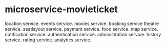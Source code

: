 # microservice-movieticket

location service.
events service.
movies service.
booking service
theatre service.
seatlayout service.
payment service.
food service.
map service.
notification service.
authentication service.
administration service.
history service.
rating service.
analytics service.
